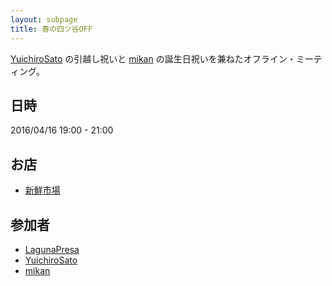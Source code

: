 ```yaml
---
layout: subpage
title: 春の四ツ谷OFF
---
```


[YuichiroSato](https://github.com/YuichiroSato) の引越し祝いと [mikan](https://github.com/mikan) の誕生日祝いを兼ねたオフライン・ミーティング。

## 日時

2016/04/16 19:00 - 21:00

## お店

* [新鮮市場](http://r.gnavi.co.jp/gaym301/)

## 参加者

* [LagunaPresa](https://github.com/LagunaPresa)
* [YuichiroSato](https://github.com/YuichiroSato)
* [mikan](https://github.com/mikan)

